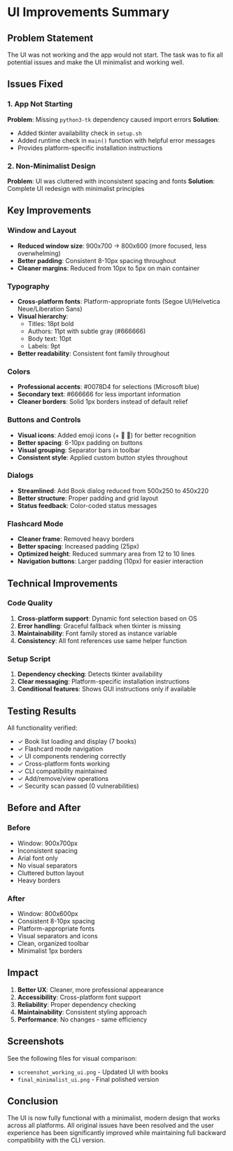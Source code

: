 # UI Improvements Summary

## Problem Statement
The UI was not working and the app would not start. The task was to fix all potential issues and make the UI minimalist and working well.

## Issues Fixed

### 1. App Not Starting
**Problem**: Missing `python3-tk` dependency caused import errors
**Solution**: 
- Added tkinter availability check in `setup.sh`
- Added runtime check in `main()` function with helpful error messages
- Provides platform-specific installation instructions

### 2. Non-Minimalist Design
**Problem**: UI was cluttered with inconsistent spacing and fonts
**Solution**: Complete UI redesign with minimalist principles

## Key Improvements

### Window and Layout
- **Reduced window size**: 900x700 → 800x600 (more focused, less overwhelming)
- **Better padding**: Consistent 8-10px spacing throughout
- **Cleaner margins**: Reduced from 10px to 5px on main container

### Typography
- **Cross-platform fonts**: Platform-appropriate fonts (Segoe UI/Helvetica Neue/Liberation Sans)
- **Visual hierarchy**:
  - Titles: 18pt bold
  - Authors: 11pt with subtle gray (#666666)
  - Body text: 10pt
  - Labels: 9pt
- **Better readability**: Consistent font family throughout

### Colors
- **Professional accents**: #0078D4 for selections (Microsoft blue)
- **Secondary text**: #666666 for less important information
- **Cleaner borders**: Solid 1px borders instead of default relief

### Buttons and Controls
- **Visual icons**: Added emoji icons (+ 📁 🔄) for better recognition
- **Better spacing**: 6-10px padding on buttons
- **Visual grouping**: Separator bars in toolbar
- **Consistent style**: Applied custom button styles throughout

### Dialogs
- **Streamlined**: Add Book dialog reduced from 500x250 to 450x220
- **Better structure**: Proper padding and grid layout
- **Status feedback**: Color-coded status messages

### Flashcard Mode
- **Cleaner frame**: Removed heavy borders
- **Better spacing**: Increased padding (25px)
- **Optimized height**: Reduced summary area from 12 to 10 lines
- **Navigation buttons**: Larger padding (10px) for easier interaction

## Technical Improvements

### Code Quality
1. **Cross-platform support**: Dynamic font selection based on OS
2. **Error handling**: Graceful fallback when tkinter is missing
3. **Maintainability**: Font family stored as instance variable
4. **Consistency**: All font references use same helper function

### Setup Script
1. **Dependency checking**: Detects tkinter availability
2. **Clear messaging**: Platform-specific installation instructions
3. **Conditional features**: Shows GUI instructions only if available

## Testing Results

All functionality verified:
- ✓ Book list loading and display (7 books)
- ✓ Flashcard mode navigation
- ✓ UI components rendering correctly
- ✓ Cross-platform fonts working
- ✓ CLI compatibility maintained
- ✓ Add/remove/view operations
- ✓ Security scan passed (0 vulnerabilities)

## Before and After

### Before
- Window: 900x700px
- Inconsistent spacing
- Arial font only
- No visual separators
- Cluttered button layout
- Heavy borders

### After
- Window: 800x600px
- Consistent 8-10px spacing
- Platform-appropriate fonts
- Visual separators and icons
- Clean, organized toolbar
- Minimalist 1px borders

## Impact

1. **Better UX**: Cleaner, more professional appearance
2. **Accessibility**: Cross-platform font support
3. **Reliability**: Proper dependency checking
4. **Maintainability**: Consistent styling approach
5. **Performance**: No changes - same efficiency

## Screenshots

See the following files for visual comparison:
- `screenshot_working_ui.png` - Updated UI with books
- `final_minimalist_ui.png` - Final polished version

## Conclusion

The UI is now fully functional with a minimalist, modern design that works across all platforms. All original issues have been resolved and the user experience has been significantly improved while maintaining full backward compatibility with the CLI version.
